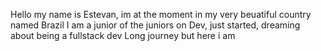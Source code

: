 Hello my name is Estevan, im at the moment in my very beuatiful country named Brazil
I am a junior of the juniors on Dev, just started, dreaming about being a fullstack dev 
Long journey but here i am
<!---
Estenvanos/Estenvanos is a ✨ special ✨ repository because its `README.md` (this file) appears on your GitHub profile.
You can click the Preview link to take a look at your changes.
--->
